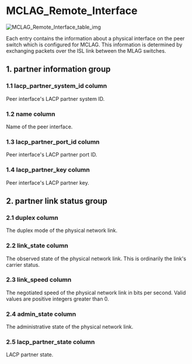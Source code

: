 # MCLAG_Remote_Interface

![MCLAG_Remote_Interface_table_img](http://www.plantuml.com/plantuml/img/0Vy00Fz0StHXSdHrRMmAS65ZQs5dPI0YKczlT21KOM9iPNCY87iAOsnXStCWJKDCGKTVKcLjRtHbNqbkT6LoPc5ZPGfz2dHlPsLqQ6Lo87iAOsnXStCWK6zoT0fz2ar3J457Nr9bRMzqPLz9RdHbScPXOsKWF2rrBI1GRt9q2cXfP6KWOsboOsnb2cXfP6KWRMLjOcLoSmfiPMTbRcGWScbdQ7GAOszkT6bkTMzp86nfRcKWBI0yOZvpT79lRcSyBs8-879bPcLoPMvZPGfaRtHqPMGWR6bkPI0j83nfFdTbOMiyBsa-879bPcLoPMvZPGfbRcHiPMTbRcGAG6LkP7LjR0e0)

Each entry contains the information about a physical interface on the peer
switch which is configured for MCLAG. This information is determined by
exchanging packets over the ISL link between the MLAG switches.

## 1. partner information group

### 1.1 lacp_partner_system_id column

Peer interface's LACP partner system ID.

### 1.2 name column

Name of the peer interface.

### 1.3 lacp_partner_port_id column

Peer interface's LACP partner port ID.

### 1.4 lacp_partner_key column

Peer interface's LACP partner key.

## 2. partner link status group

### 2.1 duplex column

The duplex mode of the physical network link.

### 2.2 link_state column

The observed state of the physical network link.  This is ordinarily the link's
carrier status.

### 2.3 link_speed column

The negotiated speed of the physical network link in bits per second. Valid
values are positive integers greater than 0.

### 2.4 admin_state column

The administrative state of the physical network link.

### 2.5 lacp_partner_state column

LACP partner state.

